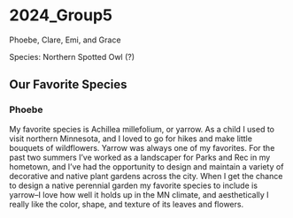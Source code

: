 # 2024_Group5

Phoebe, Clare, Emi, and Grace

Species: Northern Spotted Owl (?)


## Our Favorite Species

### Phoebe
My favorite species is Achillea millefolium, or yarrow. As a child I used to visit northern Minnesota, and I loved to go for hikes and make little bouquets of wildflowers. Yarrow was always one of my favorites. For the past two summers I’ve worked as a landscaper for Parks and Rec in my hometown, and I’ve had the opportunity to design and maintain a variety of decorative and native plant gardens across the city. When I get the chance to design a native perennial garden my favorite species to include is yarrow–I love how well it holds up in the MN climate, and aesthetically I really like the color, shape, and texture of its leaves and flowers.

